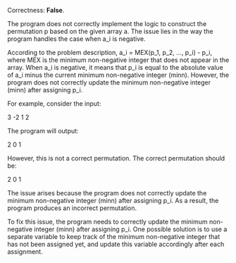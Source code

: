 Correctness: **False**.

The program does not correctly implement the logic to construct the permutation p based on the given array a. The issue lies in the way the program handles the case when a_i is negative.

According to the problem description, a_i = MEX(p_1, p_2, ..., p_i) - p_i, where MEX is the minimum non-negative integer that does not appear in the array. When a_i is negative, it means that p_i is equal to the absolute value of a_i minus the current minimum non-negative integer (minn). However, the program does not correctly update the minimum non-negative integer (minn) after assigning p_i.

For example, consider the input:

3
-2 1 2

The program will output:

2 0 1

However, this is not a correct permutation. The correct permutation should be:

2 0 1

The issue arises because the program does not correctly update the minimum non-negative integer (minn) after assigning p_i. As a result, the program produces an incorrect permutation.

To fix this issue, the program needs to correctly update the minimum non-negative integer (minn) after assigning p_i. One possible solution is to use a separate variable to keep track of the minimum non-negative integer that has not been assigned yet, and update this variable accordingly after each assignment.